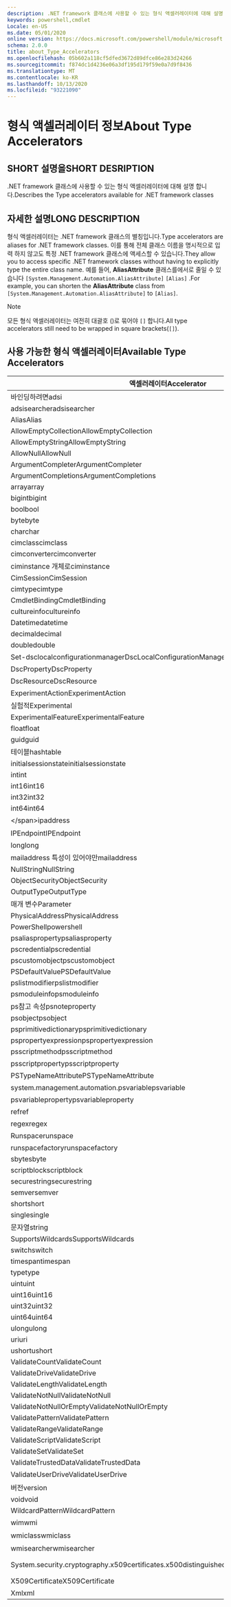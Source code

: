 ```yaml
---
description: .NET framework 클래스에 사용할 수 있는 형식 액셀러레이터에 대해 설명 합니다.
keywords: powershell,cmdlet
Locale: en-US
ms.date: 05/01/2020
online version: https://docs.microsoft.com/powershell/module/microsoft.powershell.core/about/about_type_accelerators?view=powershell-6.0&WT.mc_id=ps-gethelp
schema: 2.0.0
title: about_Type_Accelerators
ms.openlocfilehash: 05b602a118cf5dfed3672d89dfce86e283d24266
ms.sourcegitcommit: f874dc1d4236e06a3df195d179f59e0a7d9f8436
ms.translationtype: MT
ms.contentlocale: ko-KR
ms.lasthandoff: 10/13/2020
ms.locfileid: "93221090"
---
```

# <a name="about-type-accelerators"></a><span data-ttu-id="1fbbf-104">형식 액셀러레이터 정보</span><span class="sxs-lookup"><span data-stu-id="1fbbf-104">About Type Accelerators</span></span>

## <a name="short-desription"></a><span data-ttu-id="1fbbf-105">SHORT 설명을</span><span class="sxs-lookup"><span data-stu-id="1fbbf-105">SHORT DESRIPTION</span></span>
<span data-ttu-id="1fbbf-106">.NET framework 클래스에 사용할 수 있는 형식 액셀러레이터에 대해 설명 합니다.</span><span class="sxs-lookup"><span data-stu-id="1fbbf-106">Describes the Type accelerators available for .NET framework classes</span></span>

## <a name="long-description"></a><span data-ttu-id="1fbbf-107">자세한 설명</span><span class="sxs-lookup"><span data-stu-id="1fbbf-107">LONG DESCRIPTION</span></span>

<span data-ttu-id="1fbbf-108">형식 액셀러레이터는 .NET framework 클래스의 별칭입니다.</span><span class="sxs-lookup"><span data-stu-id="1fbbf-108">Type accelerators are aliases for .NET framework classes.</span></span> <span data-ttu-id="1fbbf-109">이를 통해 전체 클래스 이름을 명시적으로 입력 하지 않고도 특정 .NET framework 클래스에 액세스할 수 있습니다.</span><span class="sxs-lookup"><span data-stu-id="1fbbf-109">They allow you to access specific .NET framework classes without having to explicitly type the entire class name.</span></span> <span data-ttu-id="1fbbf-110">예를 들어, **AliasAttribute** 클래스를에서로 줄일 수 있습니다 `[System.Management.Automation.AliasAttribute]` `[Alias]` .</span><span class="sxs-lookup"><span data-stu-id="1fbbf-110">For example, you can shorten the **AliasAttribute** class from `[System.Management.Automation.AliasAttribute]` to `[Alias]`.</span></span>

> [!NOTE]
> <span data-ttu-id="1fbbf-111">모든 형식 액셀러레이터는 여전히 대괄호 ()로 묶어야 `[]` 합니다.</span><span class="sxs-lookup"><span data-stu-id="1fbbf-111">All type accelerators still need to be wrapped in square brackets(`[]`).</span></span>

## <a name="available-type-accelerators"></a><span data-ttu-id="1fbbf-112">사용 가능한 형식 액셀러레이터</span><span class="sxs-lookup"><span data-stu-id="1fbbf-112">Available Type Accelerators</span></span>

|        <span data-ttu-id="1fbbf-113">액셀러레이터</span><span class="sxs-lookup"><span data-stu-id="1fbbf-113">Accelerator</span></span>          |                           <span data-ttu-id="1fbbf-114">전체 클래스 이름</span><span class="sxs-lookup"><span data-stu-id="1fbbf-114">Full Class Name</span></span>                           |
|---------------------------- | ------------------------------------------------------------------- |
|<span data-ttu-id="1fbbf-115">바인딩하려면</span><span class="sxs-lookup"><span data-stu-id="1fbbf-115">adsi</span></span>                         | <span data-ttu-id="1fbbf-116">DirectoryServices</span><span class="sxs-lookup"><span data-stu-id="1fbbf-116">System.DirectoryServices.DirectoryEntry</span></span>                             |
|<span data-ttu-id="1fbbf-117">adsisearcher</span><span class="sxs-lookup"><span data-stu-id="1fbbf-117">adsisearcher</span></span>                 | <span data-ttu-id="1fbbf-118">DirectoryServices</span><span class="sxs-lookup"><span data-stu-id="1fbbf-118">System.DirectoryServices.DirectorySearcher</span></span>                          |
|<span data-ttu-id="1fbbf-119">Alias</span><span class="sxs-lookup"><span data-stu-id="1fbbf-119">Alias</span></span>                        | <span data-ttu-id="1fbbf-120">AliasAttribute.</span><span class="sxs-lookup"><span data-stu-id="1fbbf-120">System.Management.Automation.AliasAttribute</span></span>                         |
|<span data-ttu-id="1fbbf-121">AllowEmptyCollection</span><span class="sxs-lookup"><span data-stu-id="1fbbf-121">AllowEmptyCollection</span></span>         | <span data-ttu-id="1fbbf-122">AllowEmptyCollectionAttribute.</span><span class="sxs-lookup"><span data-stu-id="1fbbf-122">System.Management.Automation.AllowEmptyCollectionAttribute</span></span>          |
|<span data-ttu-id="1fbbf-123">AllowEmptyString</span><span class="sxs-lookup"><span data-stu-id="1fbbf-123">AllowEmptyString</span></span>             | <span data-ttu-id="1fbbf-124">AllowEmptyStringAttribute.</span><span class="sxs-lookup"><span data-stu-id="1fbbf-124">System.Management.Automation.AllowEmptyStringAttribute</span></span>              |
|<span data-ttu-id="1fbbf-125">AllowNull</span><span class="sxs-lookup"><span data-stu-id="1fbbf-125">AllowNull</span></span>                    | <span data-ttu-id="1fbbf-126">System.object. AllowNullAttribute</span><span class="sxs-lookup"><span data-stu-id="1fbbf-126">System.Management.Automation.AllowNullAttribute</span></span>                     |
|<span data-ttu-id="1fbbf-127">ArgumentCompleter</span><span class="sxs-lookup"><span data-stu-id="1fbbf-127">ArgumentCompleter</span></span>            | <span data-ttu-id="1fbbf-128">ArgumentCompleterAttribute.</span><span class="sxs-lookup"><span data-stu-id="1fbbf-128">System.Management.Automation.ArgumentCompleterAttribute</span></span>             |
|<span data-ttu-id="1fbbf-129">ArgumentCompletions</span><span class="sxs-lookup"><span data-stu-id="1fbbf-129">ArgumentCompletions</span></span>          | <span data-ttu-id="1fbbf-130">ArgumentCompletionsAttribute.</span><span class="sxs-lookup"><span data-stu-id="1fbbf-130">System.Management.Automation.ArgumentCompletionsAttribute</span></span>           |
|<span data-ttu-id="1fbbf-131">array</span><span class="sxs-lookup"><span data-stu-id="1fbbf-131">array</span></span>                        | <span data-ttu-id="1fbbf-132">System.Array</span><span class="sxs-lookup"><span data-stu-id="1fbbf-132">System.Array</span></span>                                                        |
|<span data-ttu-id="1fbbf-133">bigint</span><span class="sxs-lookup"><span data-stu-id="1fbbf-133">bigint</span></span>                       | <span data-ttu-id="1fbbf-134">BigInteger</span><span class="sxs-lookup"><span data-stu-id="1fbbf-134">System.Numerics.BigInteger</span></span>                                          |
|<span data-ttu-id="1fbbf-135">bool</span><span class="sxs-lookup"><span data-stu-id="1fbbf-135">bool</span></span>                         | <span data-ttu-id="1fbbf-136">System.Boolean</span><span class="sxs-lookup"><span data-stu-id="1fbbf-136">System.Boolean</span></span>                                                      |
|<span data-ttu-id="1fbbf-137">byte</span><span class="sxs-lookup"><span data-stu-id="1fbbf-137">byte</span></span>                         | <span data-ttu-id="1fbbf-138">System.Byte</span><span class="sxs-lookup"><span data-stu-id="1fbbf-138">System.Byte</span></span>                                                         |
|<span data-ttu-id="1fbbf-139">char</span><span class="sxs-lookup"><span data-stu-id="1fbbf-139">char</span></span>                         | <span data-ttu-id="1fbbf-140">System.Char</span><span class="sxs-lookup"><span data-stu-id="1fbbf-140">System.Char</span></span>                                                         |
|<span data-ttu-id="1fbbf-141">cimclass</span><span class="sxs-lookup"><span data-stu-id="1fbbf-141">cimclass</span></span>                     | <span data-ttu-id="1fbbf-142">CimClass.</span><span class="sxs-lookup"><span data-stu-id="1fbbf-142">Microsoft.Management.Infrastructure.CimClass</span></span>                        |
|<span data-ttu-id="1fbbf-143">cimconverter</span><span class="sxs-lookup"><span data-stu-id="1fbbf-143">cimconverter</span></span>                 | <span data-ttu-id="1fbbf-144">CimConverter.</span><span class="sxs-lookup"><span data-stu-id="1fbbf-144">Microsoft.Management.Infrastructure.CimConverter</span></span>                    |
|<span data-ttu-id="1fbbf-145">ciminstance 개체로</span><span class="sxs-lookup"><span data-stu-id="1fbbf-145">ciminstance</span></span>                  | <span data-ttu-id="1fbbf-146">Ciminstance 개체로.</span><span class="sxs-lookup"><span data-stu-id="1fbbf-146">Microsoft.Management.Infrastructure.CimInstance</span></span>                     |
|<span data-ttu-id="1fbbf-147">CimSession</span><span class="sxs-lookup"><span data-stu-id="1fbbf-147">CimSession</span></span>                   | <span data-ttu-id="1fbbf-148">Microsoft.Management.Infrastructure.CimSession</span><span class="sxs-lookup"><span data-stu-id="1fbbf-148">Microsoft.Management.Infrastructure.CimSession</span></span>                      |
|<span data-ttu-id="1fbbf-149">cimtype</span><span class="sxs-lookup"><span data-stu-id="1fbbf-149">cimtype</span></span>                      | <span data-ttu-id="1fbbf-150">CimType.</span><span class="sxs-lookup"><span data-stu-id="1fbbf-150">Microsoft.Management.Infrastructure.CimType</span></span>                         |
|<span data-ttu-id="1fbbf-151">CmdletBinding</span><span class="sxs-lookup"><span data-stu-id="1fbbf-151">CmdletBinding</span></span>                | <span data-ttu-id="1fbbf-152">System.web. CmdletBindingAttribute</span><span class="sxs-lookup"><span data-stu-id="1fbbf-152">System.Management.Automation.CmdletBindingAttribute</span></span>                 |
|<span data-ttu-id="1fbbf-153">cultureinfo</span><span class="sxs-lookup"><span data-stu-id="1fbbf-153">cultureinfo</span></span>                  | <span data-ttu-id="1fbbf-154">System.object. CultureInfo</span><span class="sxs-lookup"><span data-stu-id="1fbbf-154">System.Globalization.CultureInfo</span></span>                                    |
|<span data-ttu-id="1fbbf-155">Datetime</span><span class="sxs-lookup"><span data-stu-id="1fbbf-155">datetime</span></span>                     | <span data-ttu-id="1fbbf-156">System.DateTime</span><span class="sxs-lookup"><span data-stu-id="1fbbf-156">System.DateTime</span></span>                                                     |
|<span data-ttu-id="1fbbf-157">decimal</span><span class="sxs-lookup"><span data-stu-id="1fbbf-157">decimal</span></span>                      | <span data-ttu-id="1fbbf-158">System.Decimal</span><span class="sxs-lookup"><span data-stu-id="1fbbf-158">System.Decimal</span></span>                                                      |
|<span data-ttu-id="1fbbf-159">double</span><span class="sxs-lookup"><span data-stu-id="1fbbf-159">double</span></span>                       | <span data-ttu-id="1fbbf-160">System.Double</span><span class="sxs-lookup"><span data-stu-id="1fbbf-160">System.Double</span></span>                                                       |
|<span data-ttu-id="1fbbf-161">Set-dsclocalconfigurationmanager</span><span class="sxs-lookup"><span data-stu-id="1fbbf-161">DscLocalConfigurationManager</span></span> | <span data-ttu-id="1fbbf-162">System.object를 관리 합니다.</span><span class="sxs-lookup"><span data-stu-id="1fbbf-162">System.Management.Automation.DscLocalConfigurationManagerAttribute</span></span>  |
|<span data-ttu-id="1fbbf-163">DscProperty</span><span class="sxs-lookup"><span data-stu-id="1fbbf-163">DscProperty</span></span>                  | <span data-ttu-id="1fbbf-164">DscPropertyAttribute.</span><span class="sxs-lookup"><span data-stu-id="1fbbf-164">System.Management.Automation.DscPropertyAttribute</span></span>                   |
|<span data-ttu-id="1fbbf-165">DscResource</span><span class="sxs-lookup"><span data-stu-id="1fbbf-165">DscResource</span></span>                  | <span data-ttu-id="1fbbf-166">System.object입니다.</span><span class="sxs-lookup"><span data-stu-id="1fbbf-166">System.Management.Automation.DscResourceAttribute</span></span>                   |
|<span data-ttu-id="1fbbf-167">ExperimentAction</span><span class="sxs-lookup"><span data-stu-id="1fbbf-167">ExperimentAction</span></span>             | <span data-ttu-id="1fbbf-168">ExperimentAction.</span><span class="sxs-lookup"><span data-stu-id="1fbbf-168">System.Management.Automation.ExperimentAction</span></span>                       |
|<span data-ttu-id="1fbbf-169">실험적</span><span class="sxs-lookup"><span data-stu-id="1fbbf-169">Experimental</span></span>                 | <span data-ttu-id="1fbbf-170">ExperimentalAttribute.</span><span class="sxs-lookup"><span data-stu-id="1fbbf-170">System.Management.Automation.ExperimentalAttribute</span></span>                  |
|<span data-ttu-id="1fbbf-171">ExperimentalFeature</span><span class="sxs-lookup"><span data-stu-id="1fbbf-171">ExperimentalFeature</span></span>          | <span data-ttu-id="1fbbf-172">ExperimentalFeature.</span><span class="sxs-lookup"><span data-stu-id="1fbbf-172">System.Management.Automation.ExperimentalFeature</span></span>                    |
|<span data-ttu-id="1fbbf-173">float</span><span class="sxs-lookup"><span data-stu-id="1fbbf-173">float</span></span>                        | <span data-ttu-id="1fbbf-174">System.Single</span><span class="sxs-lookup"><span data-stu-id="1fbbf-174">System.Single</span></span>                                                       |
|<span data-ttu-id="1fbbf-175">guid</span><span class="sxs-lookup"><span data-stu-id="1fbbf-175">guid</span></span>                         | <span data-ttu-id="1fbbf-176">System.Guid</span><span class="sxs-lookup"><span data-stu-id="1fbbf-176">System.Guid</span></span>                                                         |
|<span data-ttu-id="1fbbf-177">테이블</span><span class="sxs-lookup"><span data-stu-id="1fbbf-177">hashtable</span></span>                    | <span data-ttu-id="1fbbf-178">System.Collections.Hashtable</span><span class="sxs-lookup"><span data-stu-id="1fbbf-178">System.Collections.Hashtable</span></span>                                        |
|<span data-ttu-id="1fbbf-179">initialsessionstate</span><span class="sxs-lookup"><span data-stu-id="1fbbf-179">initialsessionstate</span></span>          | <span data-ttu-id="1fbbf-180">System.Management.Automation.Runspaces.InitialSessionState</span><span class="sxs-lookup"><span data-stu-id="1fbbf-180">System.Management.Automation.Runspaces.InitialSessionState</span></span>          |
|<span data-ttu-id="1fbbf-181">int</span><span class="sxs-lookup"><span data-stu-id="1fbbf-181">int</span></span>                          | <span data-ttu-id="1fbbf-182">System.Int32</span><span class="sxs-lookup"><span data-stu-id="1fbbf-182">System.Int32</span></span>                                                        |
|<span data-ttu-id="1fbbf-183">int16</span><span class="sxs-lookup"><span data-stu-id="1fbbf-183">int16</span></span>                        | <span data-ttu-id="1fbbf-184">System.Int16</span><span class="sxs-lookup"><span data-stu-id="1fbbf-184">System.Int16</span></span>                                                        |
|<span data-ttu-id="1fbbf-185">int32</span><span class="sxs-lookup"><span data-stu-id="1fbbf-185">int32</span></span>                        | <span data-ttu-id="1fbbf-186">System.Int32</span><span class="sxs-lookup"><span data-stu-id="1fbbf-186">System.Int32</span></span>                                                        |
|<span data-ttu-id="1fbbf-187">int64</span><span class="sxs-lookup"><span data-stu-id="1fbbf-187">int64</span></span>                        | <span data-ttu-id="1fbbf-188">System.Int64</span><span class="sxs-lookup"><span data-stu-id="1fbbf-188">System.Int64</span></span>                                                        |
|<span data-ttu-id="1fbbf-189">\</span><span class="sxs-lookup"><span data-stu-id="1fbbf-189">ipaddress</span></span>                    | <span data-ttu-id="1fbbf-190">시스템 .Net. IPAddress</span><span class="sxs-lookup"><span data-stu-id="1fbbf-190">System.Net.IPAddress</span></span>                                                |
|<span data-ttu-id="1fbbf-191">IPEndpoint</span><span class="sxs-lookup"><span data-stu-id="1fbbf-191">IPEndpoint</span></span>                   | <span data-ttu-id="1fbbf-192">시스템 .Net. IPEndPoint</span><span class="sxs-lookup"><span data-stu-id="1fbbf-192">System.Net.IPEndPoint</span></span>                                               |
|<span data-ttu-id="1fbbf-193">long</span><span class="sxs-lookup"><span data-stu-id="1fbbf-193">long</span></span>                         | <span data-ttu-id="1fbbf-194">System.Int64</span><span class="sxs-lookup"><span data-stu-id="1fbbf-194">System.Int64</span></span>                                                        |
|<span data-ttu-id="1fbbf-195">mailaddress 특성이 있어야만</span><span class="sxs-lookup"><span data-stu-id="1fbbf-195">mailaddress</span></span>                  | <span data-ttu-id="1fbbf-196">시스템 .Net. 메일 주소</span><span class="sxs-lookup"><span data-stu-id="1fbbf-196">System.Net.Mail.MailAddress</span></span>                                         |
|<span data-ttu-id="1fbbf-197">NullString</span><span class="sxs-lookup"><span data-stu-id="1fbbf-197">NullString</span></span>                   | <span data-ttu-id="1fbbf-198">System.object. NullString</span><span class="sxs-lookup"><span data-stu-id="1fbbf-198">System.Management.Automation.Language.NullString</span></span>                    |
|<span data-ttu-id="1fbbf-199">ObjectSecurity</span><span class="sxs-lookup"><span data-stu-id="1fbbf-199">ObjectSecurity</span></span>               | <span data-ttu-id="1fbbf-200">Accesscontrol-namespace. ObjectSecurity</span><span class="sxs-lookup"><span data-stu-id="1fbbf-200">System.Security.AccessControl.ObjectSecurity</span></span>                        |
|<span data-ttu-id="1fbbf-201">OutputType</span><span class="sxs-lookup"><span data-stu-id="1fbbf-201">OutputType</span></span>                   | <span data-ttu-id="1fbbf-202">OutputTypeAttribute.</span><span class="sxs-lookup"><span data-stu-id="1fbbf-202">System.Management.Automation.OutputTypeAttribute</span></span>                    |
|<span data-ttu-id="1fbbf-203">매개 변수</span><span class="sxs-lookup"><span data-stu-id="1fbbf-203">Parameter</span></span>                    | <span data-ttu-id="1fbbf-204">System.object. ParameterAttribute</span><span class="sxs-lookup"><span data-stu-id="1fbbf-204">System.Management.Automation.ParameterAttribute</span></span>                     |
|<span data-ttu-id="1fbbf-205">PhysicalAddress</span><span class="sxs-lookup"><span data-stu-id="1fbbf-205">PhysicalAddress</span></span>              | <span data-ttu-id="1fbbf-206">System.net.networkinformation. PhysicalAddress</span><span class="sxs-lookup"><span data-stu-id="1fbbf-206">System.Net.NetworkInformation.PhysicalAddress</span></span>                       |
|<span data-ttu-id="1fbbf-207">PowerShell</span><span class="sxs-lookup"><span data-stu-id="1fbbf-207">powershell</span></span>                   | <span data-ttu-id="1fbbf-208">System.object. PowerShell</span><span class="sxs-lookup"><span data-stu-id="1fbbf-208">System.Management.Automation.PowerShell</span></span>                             |
|<span data-ttu-id="1fbbf-209">psaliasproperty</span><span class="sxs-lookup"><span data-stu-id="1fbbf-209">psaliasproperty</span></span>              | <span data-ttu-id="1fbbf-210">PSAliasProperty.</span><span class="sxs-lookup"><span data-stu-id="1fbbf-210">System.Management.Automation.PSAliasProperty</span></span>                        |
|<span data-ttu-id="1fbbf-211">pscredential</span><span class="sxs-lookup"><span data-stu-id="1fbbf-211">pscredential</span></span>                 | <span data-ttu-id="1fbbf-212">System.object. PSCredential</span><span class="sxs-lookup"><span data-stu-id="1fbbf-212">System.Management.Automation.PSCredential</span></span>                           |
|<span data-ttu-id="1fbbf-213">pscustomobject</span><span class="sxs-lookup"><span data-stu-id="1fbbf-213">pscustomobject</span></span>               | <span data-ttu-id="1fbbf-214">System.web. PSObject</span><span class="sxs-lookup"><span data-stu-id="1fbbf-214">System.Management.Automation.PSObject</span></span>                               |
|<span data-ttu-id="1fbbf-215">PSDefaultValue</span><span class="sxs-lookup"><span data-stu-id="1fbbf-215">PSDefaultValue</span></span>               | <span data-ttu-id="1fbbf-216">System.Management.Automation.PSDefaultValueAttribute</span><span class="sxs-lookup"><span data-stu-id="1fbbf-216">System.Management.Automation.PSDefaultValueAttribute</span></span>                |
|<span data-ttu-id="1fbbf-217">pslistmodifier</span><span class="sxs-lookup"><span data-stu-id="1fbbf-217">pslistmodifier</span></span>               | <span data-ttu-id="1fbbf-218">System.object. .Iiilistmodifier</span><span class="sxs-lookup"><span data-stu-id="1fbbf-218">System.Management.Automation.PSListModifier</span></span>                         |
|<span data-ttu-id="1fbbf-219">psmoduleinfo</span><span class="sxs-lookup"><span data-stu-id="1fbbf-219">psmoduleinfo</span></span>                 | <span data-ttu-id="1fbbf-220">System.object..</span><span class="sxs-lookup"><span data-stu-id="1fbbf-220">System.Management.Automation.PSModuleInfo</span></span>                           |
|<span data-ttu-id="1fbbf-221">ps참고 속성</span><span class="sxs-lookup"><span data-stu-id="1fbbf-221">psnoteproperty</span></span>               | <span data-ttu-id="1fbbf-222">System.object 속성입니다.</span><span class="sxs-lookup"><span data-stu-id="1fbbf-222">System.Management.Automation.PSNoteProperty</span></span>                         |
|<span data-ttu-id="1fbbf-223">psobject</span><span class="sxs-lookup"><span data-stu-id="1fbbf-223">psobject</span></span>                     | <span data-ttu-id="1fbbf-224">System.web. PSObject</span><span class="sxs-lookup"><span data-stu-id="1fbbf-224">System.Management.Automation.PSObject</span></span>                               |
|<span data-ttu-id="1fbbf-225">psprimitivedictionary</span><span class="sxs-lookup"><span data-stu-id="1fbbf-225">psprimitivedictionary</span></span>        | <span data-ttu-id="1fbbf-226">PSPrimitiveDictionary.</span><span class="sxs-lookup"><span data-stu-id="1fbbf-226">System.Management.Automation.PSPrimitiveDictionary</span></span>                  |
|<span data-ttu-id="1fbbf-227">pspropertyexpression</span><span class="sxs-lookup"><span data-stu-id="1fbbf-227">pspropertyexpression</span></span>         | <span data-ttu-id="1fbbf-228">Microsoft. PowerShell. PSPropertyExpression</span><span class="sxs-lookup"><span data-stu-id="1fbbf-228">Microsoft.PowerShell.Commands.PSPropertyExpression</span></span>                  |
|<span data-ttu-id="1fbbf-229">psscriptmethod</span><span class="sxs-lookup"><span data-stu-id="1fbbf-229">psscriptmethod</span></span>               | <span data-ttu-id="1fbbf-230">PSScriptMethod.</span><span class="sxs-lookup"><span data-stu-id="1fbbf-230">System.Management.Automation.PSScriptMethod</span></span>                         |
|<span data-ttu-id="1fbbf-231">psscriptproperty</span><span class="sxs-lookup"><span data-stu-id="1fbbf-231">psscriptproperty</span></span>             | <span data-ttu-id="1fbbf-232">System.web. n a m a 속성</span><span class="sxs-lookup"><span data-stu-id="1fbbf-232">System.Management.Automation.PSScriptProperty</span></span>                       |
|<span data-ttu-id="1fbbf-233">PSTypeNameAttribute</span><span class="sxs-lookup"><span data-stu-id="1fbbf-233">PSTypeNameAttribute</span></span>          | <span data-ttu-id="1fbbf-234">PSTypeNameAttribute.</span><span class="sxs-lookup"><span data-stu-id="1fbbf-234">System.Management.Automation.PSTypeNameAttribute</span></span>                    |
|<span data-ttu-id="1fbbf-235">system.management.automation.psvariable</span><span class="sxs-lookup"><span data-stu-id="1fbbf-235">psvariable</span></span>                   | <span data-ttu-id="1fbbf-236">System.object입니다.</span><span class="sxs-lookup"><span data-stu-id="1fbbf-236">System.Management.Automation.PSVariable</span></span>                             |
|<span data-ttu-id="1fbbf-237">psvariableproperty</span><span class="sxs-lookup"><span data-stu-id="1fbbf-237">psvariableproperty</span></span>           | <span data-ttu-id="1fbbf-238">PSVariableProperty.</span><span class="sxs-lookup"><span data-stu-id="1fbbf-238">System.Management.Automation.PSVariableProperty</span></span>                     |
|<span data-ttu-id="1fbbf-239">ref</span><span class="sxs-lookup"><span data-stu-id="1fbbf-239">ref</span></span>                          | <span data-ttu-id="1fbbf-240">System.object를 참조 하십시오.</span><span class="sxs-lookup"><span data-stu-id="1fbbf-240">System.Management.Automation.PSReference</span></span>                            |
|<span data-ttu-id="1fbbf-241">regex</span><span class="sxs-lookup"><span data-stu-id="1fbbf-241">regex</span></span>                        | <span data-ttu-id="1fbbf-242">System.Text.RegularExpressions.Regex</span><span class="sxs-lookup"><span data-stu-id="1fbbf-242">System.Text.RegularExpressions.Regex</span></span>                                |
|<span data-ttu-id="1fbbf-243">Runspace</span><span class="sxs-lookup"><span data-stu-id="1fbbf-243">runspace</span></span>                     | <span data-ttu-id="1fbbf-244">Runspace입니다.</span><span class="sxs-lookup"><span data-stu-id="1fbbf-244">System.Management.Automation.Runspaces.Runspace</span></span>                     |
|<span data-ttu-id="1fbbf-245">runspacefactory</span><span class="sxs-lookup"><span data-stu-id="1fbbf-245">runspacefactory</span></span>              | <span data-ttu-id="1fbbf-246">Runspace. RunspaceFactory</span><span class="sxs-lookup"><span data-stu-id="1fbbf-246">System.Management.Automation.Runspaces.RunspaceFactory</span></span>              |
|<span data-ttu-id="1fbbf-247">sbyte</span><span class="sxs-lookup"><span data-stu-id="1fbbf-247">sbyte</span></span>                        | <span data-ttu-id="1fbbf-248">System.SByte</span><span class="sxs-lookup"><span data-stu-id="1fbbf-248">System.SByte</span></span>                                                        |
|<span data-ttu-id="1fbbf-249">scriptblock</span><span class="sxs-lookup"><span data-stu-id="1fbbf-249">scriptblock</span></span>                  | <span data-ttu-id="1fbbf-250">System.object.</span><span class="sxs-lookup"><span data-stu-id="1fbbf-250">System.Management.Automation.ScriptBlock</span></span>                            |
|<span data-ttu-id="1fbbf-251">securestring</span><span class="sxs-lookup"><span data-stu-id="1fbbf-251">securestring</span></span>                 | <span data-ttu-id="1fbbf-252">System.Security.SecureString</span><span class="sxs-lookup"><span data-stu-id="1fbbf-252">System.Security.SecureString</span></span>                                        |
|<span data-ttu-id="1fbbf-253">semver</span><span class="sxs-lookup"><span data-stu-id="1fbbf-253">semver</span></span>                       | <span data-ttu-id="1fbbf-254">SemanticVersion.</span><span class="sxs-lookup"><span data-stu-id="1fbbf-254">System.Management.Automation.SemanticVersion</span></span>                        |
|<span data-ttu-id="1fbbf-255">short</span><span class="sxs-lookup"><span data-stu-id="1fbbf-255">short</span></span>                        | <span data-ttu-id="1fbbf-256">System.Int16</span><span class="sxs-lookup"><span data-stu-id="1fbbf-256">System.Int16</span></span>                                                        |
|<span data-ttu-id="1fbbf-257">single</span><span class="sxs-lookup"><span data-stu-id="1fbbf-257">single</span></span>                       | <span data-ttu-id="1fbbf-258">System.Single</span><span class="sxs-lookup"><span data-stu-id="1fbbf-258">System.Single</span></span>                                                       |
|<span data-ttu-id="1fbbf-259">문자열</span><span class="sxs-lookup"><span data-stu-id="1fbbf-259">string</span></span>                       | <span data-ttu-id="1fbbf-260">System.String</span><span class="sxs-lookup"><span data-stu-id="1fbbf-260">System.String</span></span>                                                       |
|<span data-ttu-id="1fbbf-261">SupportsWildcards</span><span class="sxs-lookup"><span data-stu-id="1fbbf-261">SupportsWildcards</span></span>            | <span data-ttu-id="1fbbf-262">SupportsWildcardsAttribute.</span><span class="sxs-lookup"><span data-stu-id="1fbbf-262">System.Management.Automation.SupportsWildcardsAttribute</span></span>             |
|<span data-ttu-id="1fbbf-263">switch</span><span class="sxs-lookup"><span data-stu-id="1fbbf-263">switch</span></span>                       | <span data-ttu-id="1fbbf-264">System.Management.Automation.SwitchParameter</span><span class="sxs-lookup"><span data-stu-id="1fbbf-264">System.Management.Automation.SwitchParameter</span></span>                        |
|<span data-ttu-id="1fbbf-265">timespan</span><span class="sxs-lookup"><span data-stu-id="1fbbf-265">timespan</span></span>                     | <span data-ttu-id="1fbbf-266">System.TimeSpan</span><span class="sxs-lookup"><span data-stu-id="1fbbf-266">System.TimeSpan</span></span>                                                     |
|<span data-ttu-id="1fbbf-267">type</span><span class="sxs-lookup"><span data-stu-id="1fbbf-267">type</span></span>                         | <span data-ttu-id="1fbbf-268">System.Type</span><span class="sxs-lookup"><span data-stu-id="1fbbf-268">System.Type</span></span>                                                         |
|<span data-ttu-id="1fbbf-269">uint</span><span class="sxs-lookup"><span data-stu-id="1fbbf-269">uint</span></span>                         | <span data-ttu-id="1fbbf-270">System.UInt32</span><span class="sxs-lookup"><span data-stu-id="1fbbf-270">System.UInt32</span></span>                                                       |
|<span data-ttu-id="1fbbf-271">uint16</span><span class="sxs-lookup"><span data-stu-id="1fbbf-271">uint16</span></span>                       | <span data-ttu-id="1fbbf-272">System.UInt16</span><span class="sxs-lookup"><span data-stu-id="1fbbf-272">System.UInt16</span></span>                                                       |
|<span data-ttu-id="1fbbf-273">uint32</span><span class="sxs-lookup"><span data-stu-id="1fbbf-273">uint32</span></span>                       | <span data-ttu-id="1fbbf-274">System.UInt32</span><span class="sxs-lookup"><span data-stu-id="1fbbf-274">System.UInt32</span></span>                                                       |
|<span data-ttu-id="1fbbf-275">uint64</span><span class="sxs-lookup"><span data-stu-id="1fbbf-275">uint64</span></span>                       | <span data-ttu-id="1fbbf-276">System.UInt64</span><span class="sxs-lookup"><span data-stu-id="1fbbf-276">System.UInt64</span></span>                                                       |
|<span data-ttu-id="1fbbf-277">ulong</span><span class="sxs-lookup"><span data-stu-id="1fbbf-277">ulong</span></span>                        | <span data-ttu-id="1fbbf-278">System.UInt64</span><span class="sxs-lookup"><span data-stu-id="1fbbf-278">System.UInt64</span></span>                                                       |
|<span data-ttu-id="1fbbf-279">uri</span><span class="sxs-lookup"><span data-stu-id="1fbbf-279">uri</span></span>                          | <span data-ttu-id="1fbbf-280">System.Uri</span><span class="sxs-lookup"><span data-stu-id="1fbbf-280">System.Uri</span></span>                                                          |
|<span data-ttu-id="1fbbf-281">ushort</span><span class="sxs-lookup"><span data-stu-id="1fbbf-281">ushort</span></span>                       | <span data-ttu-id="1fbbf-282">System.UInt16</span><span class="sxs-lookup"><span data-stu-id="1fbbf-282">System.UInt16</span></span>                                                       |
|<span data-ttu-id="1fbbf-283">ValidateCount</span><span class="sxs-lookup"><span data-stu-id="1fbbf-283">ValidateCount</span></span>                | <span data-ttu-id="1fbbf-284">ValidateCountAttribute.</span><span class="sxs-lookup"><span data-stu-id="1fbbf-284">System.Management.Automation.ValidateCountAttribute</span></span>                 |
|<span data-ttu-id="1fbbf-285">ValidateDrive</span><span class="sxs-lookup"><span data-stu-id="1fbbf-285">ValidateDrive</span></span>                | <span data-ttu-id="1fbbf-286">System.object. ValidateDriveAttribute</span><span class="sxs-lookup"><span data-stu-id="1fbbf-286">System.Management.Automation.ValidateDriveAttribute</span></span>                 |
|<span data-ttu-id="1fbbf-287">ValidateLength</span><span class="sxs-lookup"><span data-stu-id="1fbbf-287">ValidateLength</span></span>               | <span data-ttu-id="1fbbf-288">ValidateLengthAttribute.</span><span class="sxs-lookup"><span data-stu-id="1fbbf-288">System.Management.Automation.ValidateLengthAttribute</span></span>                |
|<span data-ttu-id="1fbbf-289">ValidateNotNull</span><span class="sxs-lookup"><span data-stu-id="1fbbf-289">ValidateNotNull</span></span>              | <span data-ttu-id="1fbbf-290">ValidateNotNullAttribute.</span><span class="sxs-lookup"><span data-stu-id="1fbbf-290">System.Management.Automation.ValidateNotNullAttribute</span></span>               |
|<span data-ttu-id="1fbbf-291">ValidateNotNullOrEmpty</span><span class="sxs-lookup"><span data-stu-id="1fbbf-291">ValidateNotNullOrEmpty</span></span>       | <span data-ttu-id="1fbbf-292">ValidateNotNullOrEmptyAttribute.</span><span class="sxs-lookup"><span data-stu-id="1fbbf-292">System.Management.Automation.ValidateNotNullOrEmptyAttribute</span></span>        |
|<span data-ttu-id="1fbbf-293">ValidatePattern</span><span class="sxs-lookup"><span data-stu-id="1fbbf-293">ValidatePattern</span></span>              | <span data-ttu-id="1fbbf-294">ValidatePatternAttribute.</span><span class="sxs-lookup"><span data-stu-id="1fbbf-294">System.Management.Automation.ValidatePatternAttribute</span></span>               |
|<span data-ttu-id="1fbbf-295">ValidateRange</span><span class="sxs-lookup"><span data-stu-id="1fbbf-295">ValidateRange</span></span>                | <span data-ttu-id="1fbbf-296">ValidateRangeAttribute.</span><span class="sxs-lookup"><span data-stu-id="1fbbf-296">System.Management.Automation.ValidateRangeAttribute</span></span>                 |
|<span data-ttu-id="1fbbf-297">ValidateScript</span><span class="sxs-lookup"><span data-stu-id="1fbbf-297">ValidateScript</span></span>               | <span data-ttu-id="1fbbf-298">ValidateScriptAttribute.</span><span class="sxs-lookup"><span data-stu-id="1fbbf-298">System.Management.Automation.ValidateScriptAttribute</span></span>                |
|<span data-ttu-id="1fbbf-299">ValidateSet</span><span class="sxs-lookup"><span data-stu-id="1fbbf-299">ValidateSet</span></span>                  | <span data-ttu-id="1fbbf-300">ValidateSetAttribute.</span><span class="sxs-lookup"><span data-stu-id="1fbbf-300">System.Management.Automation.ValidateSetAttribute</span></span>                   |
|<span data-ttu-id="1fbbf-301">ValidateTrustedData</span><span class="sxs-lookup"><span data-stu-id="1fbbf-301">ValidateTrustedData</span></span>          | <span data-ttu-id="1fbbf-302">ValidateTrustedDataAttribute.</span><span class="sxs-lookup"><span data-stu-id="1fbbf-302">System.Management.Automation.ValidateTrustedDataAttribute</span></span>           |
|<span data-ttu-id="1fbbf-303">ValidateUserDrive</span><span class="sxs-lookup"><span data-stu-id="1fbbf-303">ValidateUserDrive</span></span>            | <span data-ttu-id="1fbbf-304">System.web. Validateuser드라이브 특성</span><span class="sxs-lookup"><span data-stu-id="1fbbf-304">System.Management.Automation.ValidateUserDriveAttribute</span></span>             |
|<span data-ttu-id="1fbbf-305">버전</span><span class="sxs-lookup"><span data-stu-id="1fbbf-305">version</span></span>                      | <span data-ttu-id="1fbbf-306">System.Version</span><span class="sxs-lookup"><span data-stu-id="1fbbf-306">System.Version</span></span>                                                      |
|<span data-ttu-id="1fbbf-307">void</span><span class="sxs-lookup"><span data-stu-id="1fbbf-307">void</span></span>                         | <span data-ttu-id="1fbbf-308">System.Void</span><span class="sxs-lookup"><span data-stu-id="1fbbf-308">System.Void</span></span>                                                         |
|<span data-ttu-id="1fbbf-309">WildcardPattern</span><span class="sxs-lookup"><span data-stu-id="1fbbf-309">WildcardPattern</span></span>              | <span data-ttu-id="1fbbf-310">WildcardPattern.</span><span class="sxs-lookup"><span data-stu-id="1fbbf-310">System.Management.Automation.WildcardPattern</span></span>                        |
|<span data-ttu-id="1fbbf-311">wim</span><span class="sxs-lookup"><span data-stu-id="1fbbf-311">wmi</span></span>                          | <span data-ttu-id="1fbbf-312">System.object 개체</span><span class="sxs-lookup"><span data-stu-id="1fbbf-312">System.Management.ManagementObject</span></span>                                  |
|<span data-ttu-id="1fbbf-313">wmiclass</span><span class="sxs-lookup"><span data-stu-id="1fbbf-313">wmiclass</span></span>                     | <span data-ttu-id="1fbbf-314">System.object 클래스</span><span class="sxs-lookup"><span data-stu-id="1fbbf-314">System.Management.ManagementClass</span></span>                                   |
|<span data-ttu-id="1fbbf-315">wmisearcher</span><span class="sxs-lookup"><span data-stu-id="1fbbf-315">wmisearcher</span></span>                  | <span data-ttu-id="1fbbf-316">시스템 관리. ManagementObjectSearcher</span><span class="sxs-lookup"><span data-stu-id="1fbbf-316">System.Management.ManagementObjectSearcher</span></span>                          |
|<span data-ttu-id="1fbbf-317">System.security.cryptography.x509certificates.x500distinguishedname</span><span class="sxs-lookup"><span data-stu-id="1fbbf-317">X500DistinguishedName</span></span>        | <span data-ttu-id="1fbbf-318">System.security.cryptography.x509certificates.x509certificate2. System.security.cryptography.x509certificates.x500distinguishedname</span><span class="sxs-lookup"><span data-stu-id="1fbbf-318">System.Security.Cryptography.X509Certificates.X500DistinguishedName</span></span> |
|<span data-ttu-id="1fbbf-319">X509Certificate</span><span class="sxs-lookup"><span data-stu-id="1fbbf-319">X509Certificate</span></span>              | <span data-ttu-id="1fbbf-320">System.security.cryptography.x509certificates.x509certificate2입니다.</span><span class="sxs-lookup"><span data-stu-id="1fbbf-320">System.Security.Cryptography.X509Certificates.X509Certificate</span></span>       |
|<span data-ttu-id="1fbbf-321">Xml</span><span class="sxs-lookup"><span data-stu-id="1fbbf-321">xml</span></span>                          | <span data-ttu-id="1fbbf-322">System.Xml.XmlDocument</span><span class="sxs-lookup"><span data-stu-id="1fbbf-322">System.Xml.XmlDocument</span></span>                                              |

